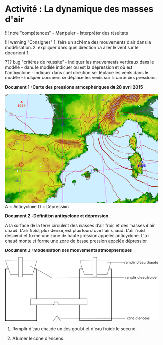 # Activité : La dynamique des masses d'air

!!! note "compétences"
    - Manipuler
    - Interpréter des résultats


!!! warning "Consignes"
    1. faire un schéma des mouvements d'air dans la modélisation.
    2. expliquer dans quel direction va aller le vent sur le document 1.

??? bug "critères de réussite"
    - indiquer les mouvements verticaux dans le modèle
    - dans le modèle indiquer ou est la dépression et où est l'anticyclone
    - indiquer dans quel direction se déplace les vents dans le modèle
    - indiquer comment se déplace les vents sur la carte des pressions.


**Document 1 : Carte des pressions atmosphériques du 28 avril 2015**

![Carte des pressions atmosphériques du 28 avril 2015](Pictures/cartePressionSudFrance280415.png)
A = Anticyclone
D = Dépression

**Document 2 : Définition anticyclone et dépression**

A la surface de la terre circulent des masses d'air froid et des masses d'air chaud. 
L'air froid, plus dense, est plus lourd que l'air chaud. L'air froid descend et forme une zone de haute pression appelée anticyclone. L'air chaud monte et forme une zone de basse pression appelée dépression. 


**Document 3 : Modélisation des mouvements atmosphériques**

![](Pictures/montageDynAir.png)

1. Remplir d'eau chaude un des goulot et d'eau froide le second.

2. Allumer le cône d'encens.

